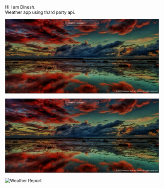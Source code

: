 Hi I am Dinesh. <br>
Weather app using thard party api.<br>

![Search City](./src/images/weather-app-1.png)

<img loading="lazy" src="./src/images/weather-app-1.png" alt="Search City Name" />


![Weather Report](https://github.com/Rdinesh1667/weather-app/blob/master/src/images/weather-app-2.png)
